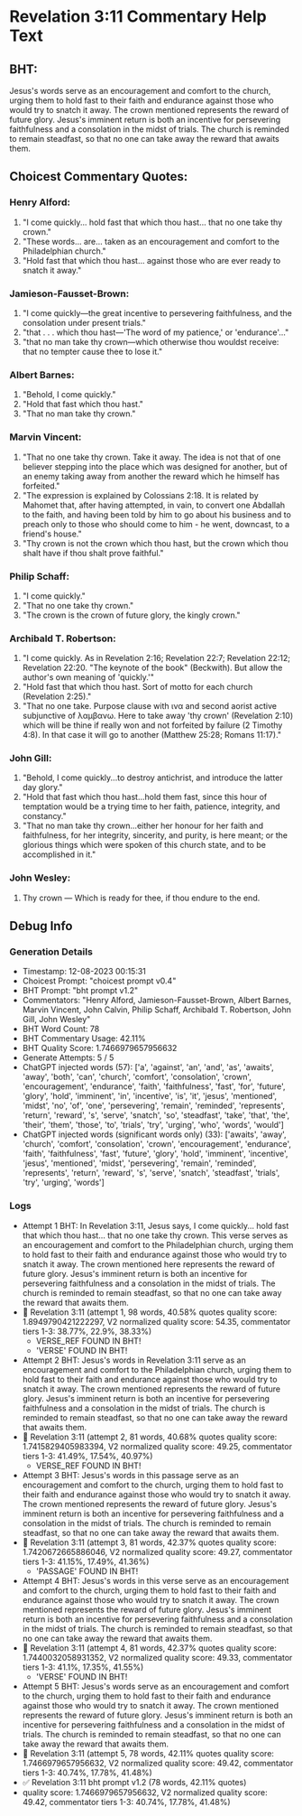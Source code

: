 # Revelation 3:11 Commentary Help Text

## BHT:
Jesus's words serve as an encouragement and comfort to the church, urging them to hold fast to their faith and endurance against those who would try to snatch it away. The crown mentioned represents the reward of future glory. Jesus's imminent return is both an incentive for persevering faithfulness and a consolation in the midst of trials. The church is reminded to remain steadfast, so that no one can take away the reward that awaits them.

## Choicest Commentary Quotes:
### Henry Alford:
1. "I come quickly... hold fast that which thou hast... that no one take thy crown." 
2. "These words... are... taken as an encouragement and comfort to the Philadelphian church."
3. "Hold fast that which thou hast... against those who are ever ready to snatch it away."

### Jamieson-Fausset-Brown:
1. "I come quickly—the great incentive to persevering faithfulness, and the consolation under present trials."
2. "that . . . which thou hast—'The word of my patience,' or 'endurance'..."
3. "that no man take thy crown—which otherwise thou wouldst receive: that no tempter cause thee to lose it."

### Albert Barnes:
1. "Behold, I come quickly." 
2. "Hold that fast which thou hast." 
3. "That no man take thy crown."

### Marvin Vincent:
1. "That no one take thy crown. Take it away. The idea is not that of one believer stepping into the place which was designed for another, but of an enemy taking away from another the reward which he himself has forfeited."
2. "The expression is explained by Colossians 2:18. It is related by Mahomet that, after having attempted, in vain, to convert one Abdallah to the faith, and having been told by him to go about his business and to preach only to those who should come to him - he went, downcast, to a friend's house."
3. "Thy crown is not the crown which thou hast, but the crown which thou shalt have if thou shalt prove faithful."

### Philip Schaff:
1. "I come quickly."
2. "That no one take thy crown."
3. "The crown is the crown of future glory, the kingly crown."

### Archibald T. Robertson:
1. "I come quickly. As in Revelation 2:16; Revelation 22:7; Revelation 22:12; Revelation 22:20. "The keynote of the book" (Beckwith). But allow the author's own meaning of 'quickly.'" 
2. "Hold fast that which thou hast. Sort of motto for each church (Revelation 2:25)." 
3. "That no one take. Purpose clause with ινα and second aorist active subjunctive of λαμβανω. Here to take away 'thy crown' (Revelation 2:10) which will be thine if really won and not forfeited by failure (2 Timothy 4:8). In that case it will go to another (Matthew 25:28; Romans 11:17)."

### John Gill:
1. "Behold, I come quickly...to destroy antichrist, and introduce the latter day glory."
2. "Hold that fast which thou hast...hold them fast, since this hour of temptation would be a trying time to her faith, patience, integrity, and constancy."
3. "That no man take thy crown...either her honour for her faith and faithfulness, for her integrity, sincerity, and purity, is here meant; or the glorious things which were spoken of this church state, and to be accomplished in it."

### John Wesley:
1. Thy crown — Which is ready for thee, if thou endure to the end.



## Debug Info
### Generation Details
- Timestamp: 12-08-2023 00:15:31
- Choicest Prompt: "choicest prompt v0.4"
- BHT Prompt: "bht prompt v1.2"
- Commentators: "Henry Alford, Jamieson-Fausset-Brown, Albert Barnes, Marvin Vincent, John Calvin, Philip Schaff, Archibald T. Robertson, John Gill, John Wesley"
- BHT Word Count: 78
- BHT Commentary Usage: 42.11%
- BHT Quality Score: 1.7466979657956632
- Generate Attempts: 5 / 5
- ChatGPT injected words (57):
	['a', 'against', 'an', 'and', 'as', 'awaits', 'away', 'both', 'can', 'church', 'comfort', 'consolation', 'crown', 'encouragement', 'endurance', 'faith', 'faithfulness', 'fast', 'for', 'future', 'glory', 'hold', 'imminent', 'in', 'incentive', 'is', 'it', 'jesus', 'mentioned', 'midst', 'no', 'of', 'one', 'persevering', 'remain', 'reminded', 'represents', 'return', 'reward', 's', 'serve', 'snatch', 'so', 'steadfast', 'take', 'that', 'the', 'their', 'them', 'those', 'to', 'trials', 'try', 'urging', 'who', 'words', 'would']
- ChatGPT injected words (significant words only) (33):
	['awaits', 'away', 'church', 'comfort', 'consolation', 'crown', 'encouragement', 'endurance', 'faith', 'faithfulness', 'fast', 'future', 'glory', 'hold', 'imminent', 'incentive', 'jesus', 'mentioned', 'midst', 'persevering', 'remain', 'reminded', 'represents', 'return', 'reward', 's', 'serve', 'snatch', 'steadfast', 'trials', 'try', 'urging', 'words']

### Logs
- Attempt 1 BHT: In Revelation 3:11, Jesus says, I come quickly... hold fast that which thou hast... that no one take thy crown. This verse serves as an encouragement and comfort to the Philadelphian church, urging them to hold fast to their faith and endurance against those who would try to snatch it away. The crown mentioned here represents the reward of future glory. Jesus's imminent return is both an incentive for persevering faithfulness and a consolation in the midst of trials. The church is reminded to remain steadfast, so that no one can take away the reward that awaits them.
- 🔄 Revelation 3:11 (attempt 1, 98 words, 40.58% quotes quality score: 1.8949790421222297, V2 normalized quality score: 54.35, commentator tiers 1-3: 38.77%, 22.9%, 38.33%) 
	- VERSE_REF FOUND IN BHT! 
	- 'VERSE' FOUND IN BHT!
- Attempt 2 BHT: Jesus's words in Revelation 3:11 serve as an encouragement and comfort to the Philadelphian church, urging them to hold fast to their faith and endurance against those who would try to snatch it away. The crown mentioned represents the reward of future glory. Jesus's imminent return is both an incentive for persevering faithfulness and a consolation in the midst of trials. The church is reminded to remain steadfast, so that no one can take away the reward that awaits them.
- 🔄 Revelation 3:11 (attempt 2, 81 words, 40.68% quotes quality score: 1.7415829405983394, V2 normalized quality score: 49.25, commentator tiers 1-3: 41.49%, 17.54%, 40.97%) 
	- VERSE_REF FOUND IN BHT!
- Attempt 3 BHT: Jesus's words in this passage serve as an encouragement and comfort to the church, urging them to hold fast to their faith and endurance against those who would try to snatch it away. The crown mentioned represents the reward of future glory. Jesus's imminent return is both an incentive for persevering faithfulness and a consolation in the midst of trials. The church is reminded to remain steadfast, so that no one can take away the reward that awaits them.
- 🔄 Revelation 3:11 (attempt 3, 81 words, 42.37% quotes quality score: 1.7420672665886046, V2 normalized quality score: 49.27, commentator tiers 1-3: 41.15%, 17.49%, 41.36%) 
	- 'PASSAGE' FOUND IN BHT!
- Attempt 4 BHT: Jesus's words in this verse serve as an encouragement and comfort to the church, urging them to hold fast to their faith and endurance against those who would try to snatch it away. The crown mentioned represents the reward of future glory. Jesus's imminent return is both an incentive for persevering faithfulness and a consolation in the midst of trials. The church is reminded to remain steadfast, so that no one can take away the reward that awaits them.
- 🔄 Revelation 3:11 (attempt 4, 81 words, 42.37% quotes quality score: 1.7440032058931352, V2 normalized quality score: 49.33, commentator tiers 1-3: 41.1%, 17.35%, 41.55%) 
	- 'VERSE' FOUND IN BHT!
- Attempt 5 BHT: Jesus's words serve as an encouragement and comfort to the church, urging them to hold fast to their faith and endurance against those who would try to snatch it away. The crown mentioned represents the reward of future glory. Jesus's imminent return is both an incentive for persevering faithfulness and a consolation in the midst of trials. The church is reminded to remain steadfast, so that no one can take away the reward that awaits them.
- 🔄 Revelation 3:11 (attempt 5, 78 words, 42.11% quotes quality score: 1.7466979657956632, V2 normalized quality score: 49.42, commentator tiers 1-3: 40.74%, 17.78%, 41.48%)
- ✅ Revelation 3:11 bht prompt v1.2 (78 words, 42.11% quotes)
- quality score: 1.7466979657956632, V2 normalized quality score: 49.42, commentator tiers 1-3: 40.74%, 17.78%, 41.48%)